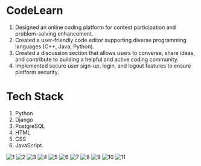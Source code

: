 # CodeLearn

1. Designed an online coding platform for contest participation and problem-solving enhancement.
2. Created a user-friendly code editor supporting diverse programming languages (C++, Java, Python).
3. Created a discussion section that allows users to converse, share ideas, and contribute to building a helpful and active coding community.
4. Implemented secure user sign-up, login, and logout features to ensure platform security.

# Tech Stack
1. Python
2. Django
3. PostgreSQL
4. HTML
5. CSS
6. JavaScript.


![1](https://github.com/Shubhamkumarroy/CodeLearn/assets/90772184/f26736b1-ebc2-4b11-8e80-92d1a54b59eb)
![2](https://github.com/Shubhamkumarroy/CodeLearn/assets/90772184/c407384c-d189-499a-a567-3126d69fa143)
![3](https://github.com/Shubhamkumarroy/CodeLearn/assets/90772184/ae94a4be-9cc9-4547-ac96-0da95d0e6a6e)
![4](https://github.com/Shubhamkumarroy/CodeLearn/assets/90772184/51ee408b-5a9f-4cae-9f80-77c85a6c9585)
![5](https://github.com/Shubhamkumarroy/CodeLearn/assets/90772184/a3f77256-cd92-4b74-8173-5c256bab202f)
![6](https://github.com/Shubhamkumarroy/CodeLearn/assets/90772184/57810374-e177-4791-a3ab-ce82fd2df5cc)
![7](https://github.com/Shubhamkumarroy/CodeLearn/assets/90772184/ff7521c9-4a50-40da-a5ca-77c189ed176a)
![8](https://github.com/Shubhamkumarroy/CodeLearn/assets/90772184/4c52ed3f-4bd3-4081-99c6-89dbdb31ddb9)
![9](https://github.com/Shubhamkumarroy/CodeLearn/assets/90772184/e4bfbfe7-d9f2-4fa1-bdbb-fb0415d97673)
![10](https://github.com/Shubhamkumarroy/CodeLearn/assets/90772184/b7822408-e508-4fde-b9e4-9febc55f76ab)
![11](https://github.com/Shubhamkumarroy/CodeLearn/assets/90772184/87e8ade1-2886-438e-8972-d2b1bd6d2e35)


